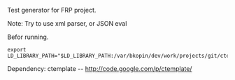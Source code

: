 Test generator for FRP project. 


Note: Try to use xml parser, or JSON eval

Befor running.

	export LD_LIBRARY_PATH="$LD_LIBRARY_PATH:/var/bkopin/dev/work/projects/git/ctemplate/install/lib"


Dependency: 
	ctemplate -- http://code.google.com/p/ctemplate/
